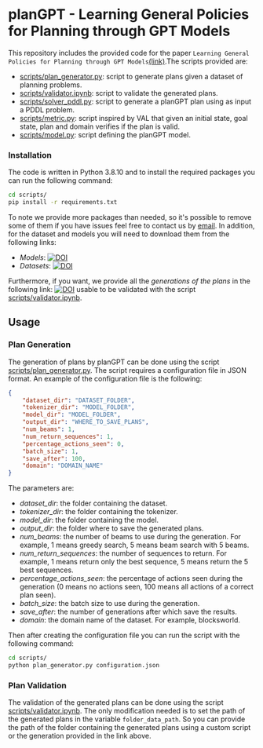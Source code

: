 # planGPT -     Learning General Policies for Planning through GPT Models
This repository includes  the provided code for the paper ```Learning General Policies for Planning through GPT Models```[(link)](https://ojs.aaai.org/index.php/ICAPS/article/download/31510/33670).The scripts provided are:
- [scripts/plan_generator.py](scripts/plans_generator.py): script to generate plans given a dataset of planning problems.
- [scripts/validator.ipynb](scripts/validator.ipynb): script to validate the generated plans.
- [scripts/solver_pddl.py](scripts/solver_pddl.py): script to generate a planGPT plan using as input a PDDL problem.
- [scripts/metric.py](scripts/metric.py): script inspired by VAL that given an initial state, goal state, plan and domain verifies if the plan is valid.
- [scripts/model.py](scripts/model.py): script defining the planGPT model.
### Installation
The code is written in Python 3.8.10 and to install the required packages you can run the following command:
```bash 
cd scripts/
pip install -r requirements.txt
```
To note we provide more packages than needed, so it's possible to remove some of them if you have issues feel free to contact us by [email](mailto:massimiliano.tummolo@unibs.it).
In addition, for the dataset and models you will need to download them from the following links:
- *Models*: [![DOI](https://zenodo.org/badge/DOI/10.5281/zenodo.10908361.svg)](https://doi.org/10.5281/zenodo.10908361)
- *Datasets*: [![DOI](https://zenodo.org/badge/DOI/10.5281/zenodo.10925404.svg)](https://doi.org/10.5281/zenodo.10925404)


Furthermore, if you want, we provide all the *generations of the plans* in the following link: [![DOI](https://zenodo.org/badge/DOI/10.5281/zenodo.10926333.svg)](https://doi.org/10.5281/zenodo.10926333) usable to be validated with the script [scripts/validator.ipynb](scripts/validator.ipynb).
## Usage
### Plan Generation
The generation of plans by planGPT can be done using the script [scripts/plan_generator.py](scripts/plans_generator.py). The script requires a configuration file in JSON format. An example of the configuration file is the following:
```json
{
    "dataset_dir": "DATASET_FOLDER",
    "tokenizer_dir": "MODEL_FOLDER",
    "model_dir": "MODEL_FOLDER",
    "output_dir": "WHERE_TO_SAVE_PLANS",
    "num_beams": 1,
    "num_return_sequences": 1,
    "percentage_actions_seen": 0,
    "batch_size": 1,
    "save_after": 100,
    "domain": "DOMAIN_NAME"
}
```
The parameters are:
- *dataset_dir*: the folder containing the dataset.
- *tokenizer_dir*: the folder containing the tokenizer.
- *model_dir*: the folder containing the model.
- *output_dir*: the folder where to save the generated plans.
- *num_beams*: the number of beams to use during the generation. For example, 1 means greedy search, 5 means beam search with 5 beams.
- *num_return_sequences*: the number of sequences to return. For example, 1 means return only the best sequence, 5 means return the 5 best sequences.
- *percentage_actions_seen*: the percentage of actions seen during the generation (0 means no actions seen, 100 means all actions of a correct plan seen).
- *batch_size*: the batch size to use during the generation.
- *save_after*: the number of generations after which save the results.
- *domain*: the domain name of the dataset. For example, blocksworld.

Then after creating the configuration file you can run the script with the following command:
```bash
cd scripts/
python plan_generator.py configuration.json
```
### Plan Validation
The validation of the generated plans can be done using the script [scripts/validator.ipynb](scripts/validator.ipynb). The only modification needed is to set the path of the generated plans in the variable ```folder_data_path```. So you can provide the path of the folder containing the generated plans using a custom script or the generation provided in the link above. 
